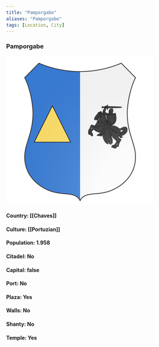 ```yaml
---
title: "Pamporgabe"
aliases: "Pamporgabe"
tags: [Location, City]
---
```

### Pamporgabe
![](attachment/f52d976ccf3a7003e46111f30a8bb3db.svg)

#### Country: [[Chaves]]

#### Culture: [[Portuzian]]

#### Population: 1.958

#### Citadel: No

#### Capital: false

#### Port: No

#### Plaza: Yes

#### Walls: No

#### Shanty: No

#### Temple: Yes

